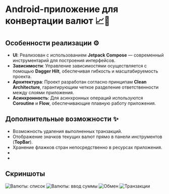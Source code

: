 # Android-приложение для конвертации валют 📈💱

## Особенности реализации ⚙️

- **UI**: Реализован с использованием **Jetpack Compose** — современный инструментарий для построения интерфейсов.
- **Зависимости**: Управление зависимостями осуществляется с помощью **Dagger Hilt**, обеспечивая гибкость и масштабируемость проекта.
- **Архитектура**: Проект разработан согласно принципам **Clean Architecture**, гарантирующим четкое разделение ответственности между слоями приложения.
- **Асинхронность**: Для асинхронных операций используются **Coroutine** и **Flow**, обеспечивающие плавную работу приложения.

## Дополнительные возможности ✨

- Возможность удаления выполненных транзакций.
- Отображение значков текущих валют прямо в панели инструментов (**TopBar**).
- Хранение флажков стран непосредственно в ресурсах приложения.
- 
-

## Скриншоты
  ![Валюты: список](screens/Screenshot_1.png)
  ![Валюты: ввод суммы](screens/Screenshot_2.png)
  ![Обмен](screens/Screenshot_3.png)
  ![Транзакции](screens/Screenshot_4.png)